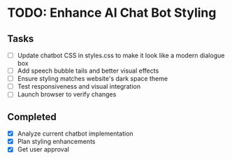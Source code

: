 # TODO: Enhance AI Chat Bot Styling

## Tasks
- [ ] Update chatbot CSS in styles.css to make it look like a modern dialogue box
- [ ] Add speech bubble tails and better visual effects
- [ ] Ensure styling matches website's dark space theme
- [ ] Test responsiveness and visual integration
- [ ] Launch browser to verify changes

## Completed
- [x] Analyze current chatbot implementation
- [x] Plan styling enhancements
- [x] Get user approval
